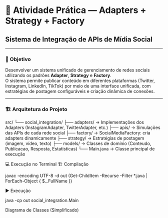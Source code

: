 # 🧩 Atividade Prática — Adapters + Strategy + Factory  
## Sistema de Integração de APIs de Mídia Social  

---

### 📘 **Objetivo**
Desenvolver um sistema unificado de gerenciamento de redes sociais utilizando os padrões **Adapter**, **Strategy** e **Factory**.  
O sistema permite publicar conteúdo em diferentes plataformas (Twitter, Instagram, LinkedIn, TikTok) por meio de uma interface unificada, com estratégias de postagem configuráveis e criação dinâmica de conexões.

---

### 🏗️ **Arquitetura do Projeto**

src/
└── social_integration/
├── adapters/ → Implementações dos Adapters (InstagramAdapter, TwitterAdapter, etc.)
├── apis/ → Simulações das APIs de cada rede social
├── factory/ → SocialMediaFactory: cria adapters dinamicamente
├── strategy/ → Estratégias de postagem (imagem, vídeo, texto)
├── models/ → Classes de domínio (Conteudo, Publicacao, Resposta, Estatisticas)
└── Main.java → Classe principal de execução



💻 Execução no Terminal
🏗️ Compilação

javac -encoding UTF-8 -d out (Get-ChildItem -Recurse -Filter *.java | ForEach-Object { $_.FullName })

▶️ Execução

java -cp out social_integration.Main




Diagrama de Classes (Simplificado)


